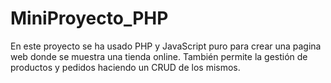 # MiniProyecto_PHP
En este proyecto se ha usado PHP y JavaScript puro para crear una pagina web donde se muestra una tienda online. También permite la gestión de productos y pedidos haciendo un CRUD de los mismos.
